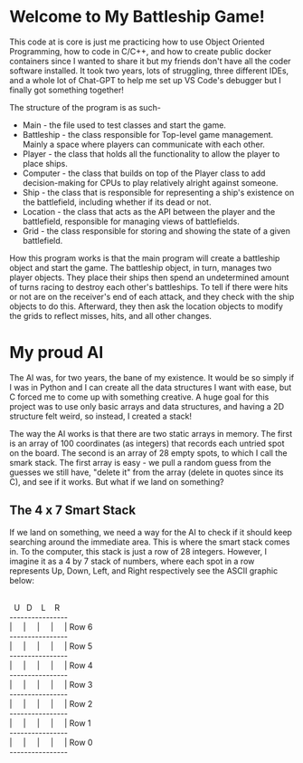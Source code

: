 # Welcome to My Battleship Game!

This code at is core is just me practicing how to use Object Oriented Programming, how to code in C/C++, and how to create public docker containers since I wanted to share it but my friends don't have all the coder software installed. It took two years, lots of struggling, three different IDEs, and a whole lot of Chat-GPT to help me set up VS Code's debugger but I finally got something together!

The structure of the program is as such-

* Main - the file used to test classes and start the game.
* Battleship - the class responsible for Top-level game management. Mainly a space where players can communicate with each other.
* Player - the class that holds all the functionality to allow the player to place ships.
* Computer - the class that builds on top of the Player class to add decision-making for CPUs to play relatively alright against someone.
* Ship - the class that is responsible for representing a ship's existence on the battlefield, including whether if its dead or not.
* Location - the class that acts as the API between the player and the battlefield, responsible for managing views of battlefields.
* Grid - the class responsible for storing and showing the state of a given battlefield. 

How this program works is that the main program will create a battleship object and start the game. The battleship object, in turn, manages two player objects. They place their ships then spend an undetermined amount of turns racing to destroy each other's battleships. To tell if there were hits or not are on the receiver's end of each attack, and they check with the ship objects to do this. Afterward, they then ask the location objects to modify the grids to reflect misses, hits, and all other changes.

# My proud AI

The AI was, for two years, the bane of my existence. It would be so simply if I was in Python and I can create all the data structures I want with ease, but C forced me to come up with something creative. A huge goal for this project was to use only basic arrays and data structures, and having a 2D structure felt weird, so instead, I created a stack!

The way the AI works is that there are two static arrays in memory. The first is an array of 100 coordinates (as integers) that records each untried spot on the board. The second is an array of 28 empty spots, to which I call the smark stack. The first array is easy - we pull a random guess from the guesses we still have, "delete it" from the array (delete in quotes since its C), and see if it works. But what if we land on something?

## The 4 x 7 Smart Stack

If we land on something, we need a way for the AI to check if it should keep searching around the immediate area. This is where the smart stack comes in. To the computer, this stack is just a row of 28 integers. However, I imagine it as a 4 by 7 stack of numbers, where each spot in a row represents Up, Down, Left, and Right respectively see the ASCII graphic below:

<p><br />&nbsp; U&nbsp; &nbsp;D&nbsp; &nbsp; L&nbsp; &nbsp; R<br />----------------<br />|&nbsp; &nbsp; &nbsp;|&nbsp; &nbsp; &nbsp;|&nbsp; &nbsp; &nbsp;|&nbsp; &nbsp; &nbsp;| Row 6<br />----------------<br />|&nbsp; &nbsp; &nbsp;|&nbsp; &nbsp; &nbsp;|&nbsp; &nbsp; &nbsp;|&nbsp; &nbsp; &nbsp;|&nbsp;Row 5<br />----------------<br />|&nbsp; &nbsp; &nbsp;|&nbsp; &nbsp; &nbsp;|&nbsp; &nbsp; &nbsp;|&nbsp; &nbsp; &nbsp;|&nbsp;Row 4<br />----------------<br />|&nbsp; &nbsp; &nbsp;|&nbsp; &nbsp; &nbsp;|&nbsp; &nbsp; &nbsp;|&nbsp; &nbsp; &nbsp;|&nbsp;Row 3<br />----------------<br />|&nbsp; &nbsp; &nbsp;|&nbsp; &nbsp; &nbsp;|&nbsp; &nbsp; &nbsp;|&nbsp; &nbsp; &nbsp;|&nbsp;Row 2<br />----------------<br />|&nbsp; &nbsp; &nbsp;|&nbsp; &nbsp; &nbsp;|&nbsp; &nbsp; &nbsp;|&nbsp; &nbsp; &nbsp;|&nbsp;Row 1<br />----------------<br />|&nbsp; &nbsp; &nbsp;|&nbsp; &nbsp; &nbsp;|&nbsp; &nbsp; &nbsp;|&nbsp; &nbsp; &nbsp;|&nbsp;Row 0<br />----------------</p>



